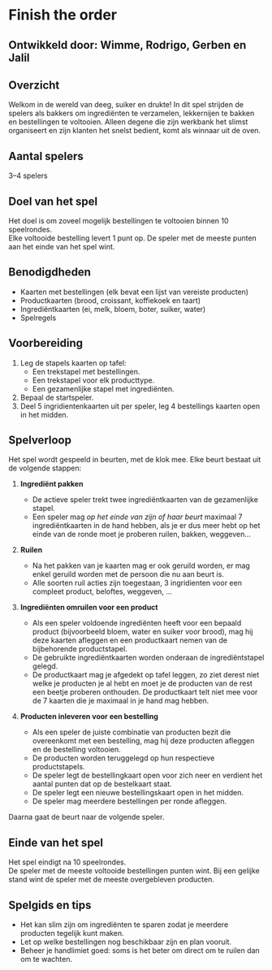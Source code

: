 # Finish the order

## Ontwikkeld door: Wimme, Rodrigo, Gerben en Jalil  

## Overzicht
Welkom in de wereld van deeg, suiker en drukte! In dit spel strijden de spelers als bakkers om ingrediënten te verzamelen, lekkernijen te bakken en bestellingen te voltooien. Alleen degene die zijn werkbank het slimst organiseert en zijn klanten het snelst bedient, komt als winnaar uit de oven.

## Aantal spelers
3–4 spelers

## Doel van het spel
Het doel is om zoveel mogelijk bestellingen te voltooien binnen 10 speelrondes.  
Elke voltooide bestelling levert 1 punt op. De speler met de meeste punten aan het einde van het spel wint.

## Benodigdheden
- Kaarten met bestellingen (elk bevat een lijst van vereiste producten)  
- Productkaarten (brood, croissant, koffiekoek en taart)  
- Ingrediëntkaarten (ei, melk, bloem, boter, suiker, water)
- Spelregels

## Voorbereiding
1. Leg de stapels kaarten op tafel:  
   - Een trekstapel met bestellingen.  
   - Een trekstapel voor elk producttype.  
   - Een gezamenlijke stapel met ingrediënten.  
2. Bepaal de startspeler.  
3. Deel 5 ingridientenkaarten uit per speler, leg 4 bestellings kaarten open in het midden.

## Spelverloop
Het spel wordt gespeeld in beurten, met de klok mee. Elke beurt bestaat uit de volgende stappen:

1. **Ingrediënt pakken**  
   - De actieve speler trekt twee ingrediëntkaarten van de gezamenlijke stapel.  
   - Een speler mag *op het einde van zijn of haar beurt* maximaal 7 ingrediëntkaarten in de hand hebben, als je er dus meer hebt op het einde van de ronde moet je proberen ruilen, bakken, weggeven...
  
2. **Ruilen**
   - Na het pakken van je kaarten mag er ook geruild worden, er mag enkel geruild worden met de persoon die nu aan beurt is.
   - Alle soorten ruil acties zijn toegestaan, 3 ingridienten voor een compleet product, beloftes, weggeven, ...
   
3. **Ingrediënten omruilen voor een product**  
   - Als een speler voldoende ingrediënten heeft voor een bepaald product (bijvoorbeeld bloem, water en suiker voor brood), mag hij deze kaarten afleggen en een productkaart nemen van de bijbehorende productstapel.  
   - De gebruikte ingrediëntkaarten worden onderaan de ingrediëntstapel gelegd.
   - De productkaart mag je afgedekt op tafel leggen, zo ziet derest niet welke je producten je al hebt en moet je de producten van de rest een beetje proberen onthouden. De productkaart telt niet mee voor de 7 kaarten die je maximaal in je hand mag hebben.

4. **Producten inleveren voor een bestelling**  
   - Als een speler de juiste combinatie van producten bezit die overeenkomt met een bestelling, mag hij deze producten afleggen en de bestelling voltooien.  
   - De producten worden teruggelegd op hun respectieve productstapels.  
   - De speler legt de bestellingkaart open voor zich neer en verdient het aantal punten dat op de bestelkaart staat.
   - De speler legt een nieuwe bestellingskaart open in het midden.
   - De speler mag meerdere bestellingen per ronde afleggen.

Daarna gaat de beurt naar de volgende speler.

## Einde van het spel
Het spel eindigt na 10 speelrondes.  
De speler met de meeste voltooide bestellingen punten wint. Bij een gelijke stand wint de speler met de meeste overgebleven producten.

## Spelgids en tips
- Het kan slim zijn om ingrediënten te sparen zodat je meerdere producten tegelijk kunt maken.  
- Let op welke bestellingen nog beschikbaar zijn en plan vooruit.  
- Beheer je handlimiet goed: soms is het beter om direct om te ruilen dan om te wachten.  




